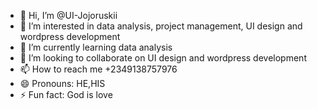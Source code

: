- 👋 Hi, I’m @UI-Jojoruskii
- 👀 I’m interested in data analysis, project management, UI design and wordpress development
- 🌱 I’m currently learning data analysis
- 💞️ I’m looking to collaborate on UI design and wordpress development
- 📫 How to reach me +2349138757976
- 😄 Pronouns: HE,HIS
- ⚡ Fun fact: God is love

<!---
UI-Jojoruskii/UI-Jojoruskii is a ✨ special ✨ repository because its `README.md` (this file) appears on your GitHub profile.
You can click the Preview link to take a look at your changes.
--->
